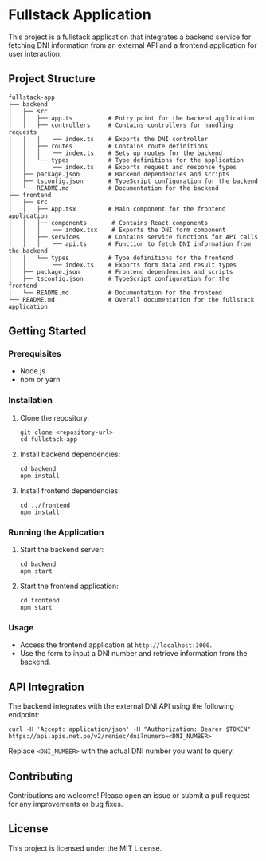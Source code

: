 # Fullstack Application

This project is a fullstack application that integrates a backend service for fetching DNI information from an external API and a frontend application for user interaction.

## Project Structure

```
fullstack-app
├── backend
│   ├── src
│   │   ├── app.ts          # Entry point for the backend application
│   │   ├── controllers     # Contains controllers for handling requests
│   │   │   └── index.ts    # Exports the DNI controller
│   │   ├── routes          # Contains route definitions
│   │   │   └── index.ts    # Sets up routes for the backend
│   │   └── types           # Type definitions for the application
│   │       └── index.ts    # Exports request and response types
│   ├── package.json        # Backend dependencies and scripts
│   ├── tsconfig.json       # TypeScript configuration for the backend
│   └── README.md           # Documentation for the backend
├── frontend
│   ├── src
│   │   ├── App.tsx         # Main component for the frontend application
│   │   ├── components       # Contains React components
│   │   │   └── index.tsx    # Exports the DNI form component
│   │   ├── services        # Contains service functions for API calls
│   │   │   └── api.ts      # Function to fetch DNI information from the backend
│   │   └── types           # Type definitions for the frontend
│   │       └── index.ts    # Exports form data and result types
│   ├── package.json        # Frontend dependencies and scripts
│   ├── tsconfig.json       # TypeScript configuration for the frontend
│   └── README.md           # Documentation for the frontend
└── README.md               # Overall documentation for the fullstack application
```

## Getting Started

### Prerequisites

- Node.js
- npm or yarn

### Installation

1. Clone the repository:
   ```
   git clone <repository-url>
   cd fullstack-app
   ```

2. Install backend dependencies:
   ```
   cd backend
   npm install
   ```

3. Install frontend dependencies:
   ```
   cd ../frontend
   npm install
   ```

### Running the Application

1. Start the backend server:
   ```
   cd backend
   npm start
   ```

2. Start the frontend application:
   ```
   cd frontend
   npm start
   ```

### Usage

- Access the frontend application at `http://localhost:3000`.
- Use the form to input a DNI number and retrieve information from the backend.

## API Integration

The backend integrates with the external DNI API using the following endpoint:

```
curl -H 'Accept: application/json' -H "Authorization: Bearer $TOKEN" https://api.apis.net.pe/v2/reniec/dni?numero=<DNI_NUMBER>
```

Replace `<DNI_NUMBER>` with the actual DNI number you want to query.

## Contributing

Contributions are welcome! Please open an issue or submit a pull request for any improvements or bug fixes.

## License

This project is licensed under the MIT License.